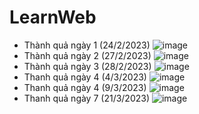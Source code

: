 # LearnWeb
- Thành quả ngày 1 (24/2/2023)
![image](https://user-images.githubusercontent.com/108993284/221150445-743f74e3-5289-4b37-bd31-a63a96c5a9e9.png)
- Thành quả ngày 2 (27/2/2023)
![image](https://user-images.githubusercontent.com/108993284/221896304-a00abfa4-55f3-459d-a613-7bbf98216b19.png)
- Thành quả ngày 3 (28/2/2023)
![image](https://user-images.githubusercontent.com/108993284/221896207-9bdac7e9-ca5f-4b85-9a3f-ef27a45306ae.png)
- Thanh quả ngày 4 (4/3/2023)
![image](https://user-images.githubusercontent.com/108993284/222896390-e64dfa72-a2d2-4987-bdce-5a55e46c4e8e.png)
- Thanh quả ngày 4 (9/3/2023)
![image](https://user-images.githubusercontent.com/108993284/224005101-21eaaa7d-e244-4b85-ab1e-5a64209f7606.png)
- Thanh quả ngày 7 (21/3/2023)
![image](https://user-images.githubusercontent.com/108993284/226677254-fc0b22a1-69c4-4917-bce8-8a1aa5928d96.png)
